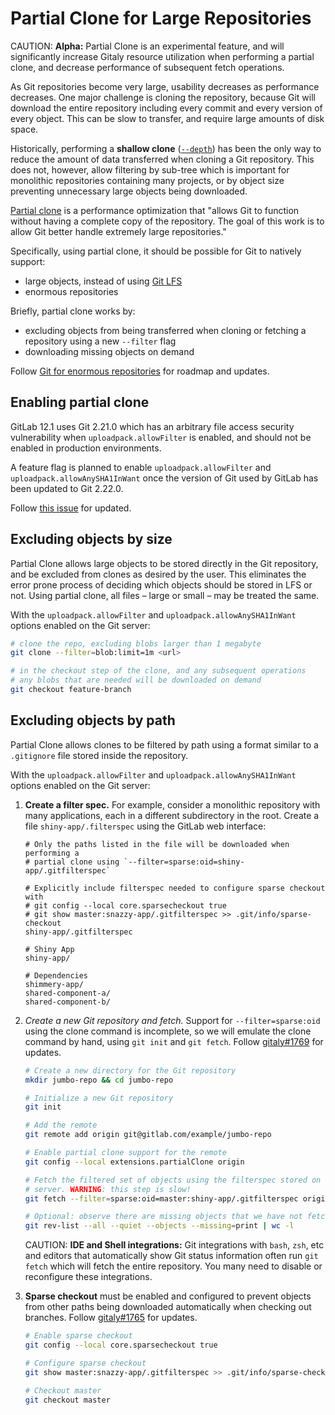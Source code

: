 # Partial Clone for Large Repositories

CAUTION: **Alpha:**
Partial Clone is an experimental feature, and will significantly increase
Gitaly resource utilization when performing a partial clone, and decrease
performance of subsequent fetch operations.

As Git repositories become very large, usability decreases as performance
decreases. One major challenge is cloning the repository, because Git will
download the entire repository including every commit and every version of
every object. This can be slow to transfer, and require large amounts of disk
space.

Historically, performing a **shallow clone**
([`--depth`](https://www.git-scm.com/docs/git-clone#Documentation/git-clone.txt---depthltdepthgt))
has been the only way to reduce the amount of data transferred when cloning
a Git repository. This does not, however, allow filtering by sub-tree which is
important for monolithic repositories containing many projects, or by object
size preventing unnecessary large objects being downloaded.

[Partial clone](https://github.com/git/git/blob/master/Documentation/technical/partial-clone.txt)
is a performance optimization that "allows Git to function without having a
complete copy of the repository. The goal of this work is to allow Git better
handle extremely large repositories."

Specifically, using partial clone, it should be possible for Git to natively
support:

- large objects, instead of using [Git LFS](https://git-lfs.github.com/)
- enormous repositories

Briefly, partial clone works by:

- excluding objects from being transferred when cloning or fetching a
  repository using a new `--filter` flag
- downloading missing objects on demand

Follow [Git for enormous repositories](https://gitlab.com/groups/gitlab-org/-/epics/773) for roadmap and updates.

## Enabling partial clone

GitLab 12.1 uses Git 2.21.0 which has an arbitrary file access security
vulnerability when `uploadpack.allowFilter` is enabled, and should not be
enabled in production environments.

A feature flag is planned to enable `uploadpack.allowFilter` and
`uploadpack.allowAnySHA1InWant` once the version of Git used by GitLab has been
updated to Git 2.22.0.

Follow [this issue](https://gitlab.com/gitlab-org/gitaly/issues/1553) for
updated.

## Excluding objects by size

Partial Clone allows large objects to be stored directly in the Git repository,
and be excluded from clones as desired by the user. This eliminates the error
prone process of deciding which objects should be stored in LFS or not. Using
partial clone, all files – large or small – may be treated the same.

With the `uploadpack.allowFilter` and `uploadpack.allowAnySHA1InWant` options
enabled on the Git server:

```bash
# clone the repo, excluding blobs larger than 1 megabyte
git clone --filter=blob:limit=1m <url>

# in the checkout step of the clone, and any subsequent operations
# any blobs that are needed will be downloaded on demand
git checkout feature-branch
```

## Excluding objects by path

Partial Clone allows clones to be filtered by path using a format similar to a
`.gitignore` file stored inside the repository.

With the `uploadpack.allowFilter` and `uploadpack.allowAnySHA1InWant` options
enabled on the Git server:

1. **Create a filter spec.** For example, consider a monolithic repository with
   many applications, each in a different subdirectory in the root. Create a file
   `shiny-app/.filterspec` using the GitLab web interface:

   ```.gitignore
   # Only the paths listed in the file will be downloaded when performing a
   # partial clone using `--filter=sparse:oid=shiny-app/.gitfilterspec`

   # Explicitly include filterspec needed to configure sparse checkout with
   # git config --local core.sparsecheckout true
   # git show master:snazzy-app/.gitfilterspec >> .git/info/sparse-checkout
   shiny-app/.gitfilterspec

   # Shiny App
   shiny-app/

   # Dependencies
   shimmery-app/
   shared-component-a/
   shared-component-b/
   ```

2. *Create a new Git repository and fetch.* Support for `--filter=sparse:oid`
   using the clone command is incomplete, so we will emulate the clone command
   by hand, using `git init` and `git fetch`. Follow
   [gitaly#1769](https://gitlab.com/gitlab-org/gitaly/issues/1769) for updates.

    ```bash
    # Create a new directory for the Git repository
    mkdir jumbo-repo && cd jumbo-repo

    # Initialize a new Git repository
    git init

    # Add the remote
    git remote add origin git@gitlab.com/example/jumbo-repo

    # Enable partial clone support for the remote
    git config --local extensions.partialClone origin

    # Fetch the filtered set of objects using the filterspec stored on the
    # server. WARNING: this step is slow!
    git fetch --filter=sparse:oid=master:shiny-app/.gitfilterspec origin

    # Optional: observe there are missing objects that we have not fetched
    git rev-list --all --quiet --objects --missing=print | wc -l
    ```

    CAUTION: **IDE and Shell integrations:**
    Git integrations with `bash`, `zsh`, etc and editors that automatically
    show Git status information often run `git fetch` which will fetch the
    entire repository. You many need to disable or reconfigure these
    integrations.

3. **Sparse checkout** must be enabled and configured to prevent objects from
   other paths being downloaded automatically when checking out branches. Follow
   [gitaly#1765](https://gitlab.com/gitlab-org/gitaly/issues/1765) for updates.

    ```bash
    # Enable sparse checkout
    git config --local core.sparsecheckout true

    # Configure sparse checkout
    git show master:snazzy-app/.gitfilterspec >> .git/info/sparse-checkout

    # Checkout master
    git checkout master
    ```
